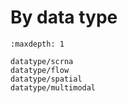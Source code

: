 # By data type

```{toctree}
:maxdepth: 1

datatype/scrna
datatype/flow
datatype/spatial
datatype/multimodal
```
